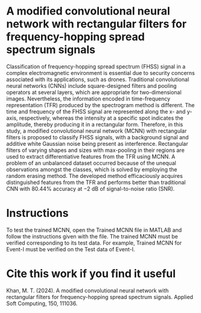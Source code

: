 # A modified convolutional neural network with rectangular filters for frequency-hopping spread spectrum signals
Classification of frequency-hopping spread spectrum (FHSS) signal in a complex electromagnetic environment is essential due to security concerns associated with its applications, such as drones. Traditional convolutional neural networks (CNNs) include square-designed filters and pooling operators at several layers, which are appropriate for two-dimensional images. Nevertheless, the information encoded in time-frequency representation (TFR) produced by the spectrogram method is different. The time and frequency of the FHSS signal are represented along the x- and y-axis, respectively, whereas the intensity at a specific spot indicates the amplitude, thereby producing it in a rectangular form. Therefore, in this study, a modified convolutional neural network (MCNN) with rectangular filters is proposed to classify FHSS signals, with a background signal and additive white Gaussian noise being present as interference. Rectangular filters of varying shapes and sizes with max-pooling in their regions are used to extract differentiative features from the TFR using MCNN. A problem of an unbalanced dataset occurred because of the unequal observations amongst the classes, which is solved by employing the random erasing method. The developed method efficaciously acquires distinguished features from the TFR and performs better than traditional CNN with 80.44% accuracy at −2 dB of signal-to-noise ratio (SNR).

# Instructions
To test the trained MCNN, open the Trained MCNN file in MATLAB and follow the instructions given with the file.
The trained MCNN must be verified corresponding to its test data. For example, Trained MCNN for Event-I must be verified on the Test data of Event-I.

# Cite this work if you find it useful
Khan, M. T. (2024). A modified convolutional neural network with rectangular filters for frequency-hopping spread spectrum signals. Applied Soft Computing, 150, 111036.
